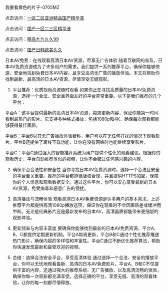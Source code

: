 
我要看黄色的片子-0705MZ

点击访问：<a href="https://heiliaoe8ajia.pages.dev">一区二区亚洲精品国产精华液</a>

点击访问：<a href="https://heiliaoxqkkct.pages.dev">国产一区二三区精华液</a>

点击访问：<a href="https://heiliaoxwd5i8.pages.dev">精品九九久久99</a>

点击访问：<a href="https://heiliaowt0d7p.pages.dev">国产日韩欧美久久</a>


日本AV免费：在线观看高清日本AV资源，尽享无广告体验
随着互联网的普及，日本AV免费资源成为了许多用户的需求。我们提供一系列推荐平台，确保你能够快速、安全地找到免费日本AV内容，且享受高清无广告的播放体验。本文将帮助你找到最新、最高清的日本AV资源，尽情享受无缝观影。

1. 平台推荐：优质视频资源随时观看
如果你正在寻找高质量的日本AV免费资源，选择一个合法、安全且界面友好的平台非常重要。以下是我们推荐的几个平台：

平台A：该平台提供最新的高清日本AV资源，每周更新内容，保证你能第一时间看到最热门的影片。它支持多种格式播放，包括1080p和4K，确保每次观看都能够获得最佳画质。

平台B：平台B以其无广告播放体验著称，用户可以在无任何打扰的情况下观看影片。平台B还提供了离线下载功能，让你在没有网络时也能继续享受影片。

平台C：平台C通过强大的智能推荐系统为用户提供个性化的观看建议。根据你的观看历史，平台自动推荐类似的视频，让你不会错过任何感兴趣的内容。

2. 确保平台合法性和安全性
当你寻找日本AV免费资源时，选择一个合法且安全的平台至关重要。推荐的平台都遵循版权合规，并且提供HTTPS加密，保障你的个人信息和观看数据安全。通过这些平台，你可以安心享受最新的日本AV资源，免受病毒和恶意广告的侵扰。

3. 高清播放与流畅体验
观看高清日本AV免费资源是许多用户的基本需求。上述推荐平台都提供高清1080p播放选项，保证你在观看时不会因画质差或缓冲而中断。无论是经典影片还是最新发布的日本AV，高清画质都能带来更细腻的观影体验。

4. 更新频率与内容丰富度
要确保你能够找到最新的日本AV免费资源，平台A、B、C都提供定期更新机制。平台A每周更新，平台B和C通过个性化推荐推送热门影片，确保内容的多样性和丰富性。平台C通过不断优化推荐算法，帮助你快速发现最新和最受欢迎的视频。

5. 总结：选择合法安全平台，享受高清体验
通过选择一个合法、安全的播放平台，你可以无忧地观看最新、高清的日本AV免费影片。平台A、B和C不仅提供丰富的内容，还通过强大的推荐系统、无广告播放、以及高清流畅的体验，确保你每一次观影都充满享受。选择正确的平台，享受无缝、高清的观看体验，让你的每一刻都尽情释放。







<span style="display:none;">[Canonical link]( https://github.com/haha20250709/342313 ）</span>
